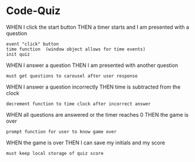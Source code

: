 # Code-Quiz

WHEN I click the start button
THEN a timer starts and I am presented with a question

    event "click" button
    time function  (window object allows for time events)
    init quiz

WHEN I answer a question
THEN I am presented with another question

    must get questions to carousel after user response

WHEN I answer a question incorrectly
THEN time is subtracted from the clock

    decrement function to time clock after incorrect answer

WHEN all questions are answered or the timer reaches 0
THEN the game is over

    prompt function for user to know game over

WHEN the game is over
THEN I can save my initials and my score

    must keep local storage of quiz score
